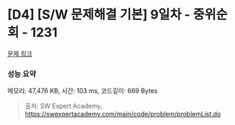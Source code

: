 # [D4] [S/W 문제해결 기본] 9일차 - 중위순회 - 1231 

[문제 링크](https://swexpertacademy.com/main/code/problem/problemDetail.do?contestProbId=AV140YnqAIECFAYD) 

### 성능 요약

메모리: 47,476 KB, 시간: 103 ms, 코드길이: 669 Bytes



> 출처: SW Expert Academy, https://swexpertacademy.com/main/code/problem/problemList.do